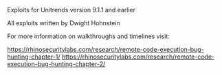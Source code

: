 Exploits for Unitrends version 9.1.1 and earlier

All exploits written by Dwight Hohnstein

For more information on walkthroughs and timelines visit:

https://rhinosecuritylabs.com/research/remote-code-execution-bug-hunting-chapter-1/
https://rhinosecuritylabs.com/research/remote-code-execution-bug-hunting-chapter-2/
